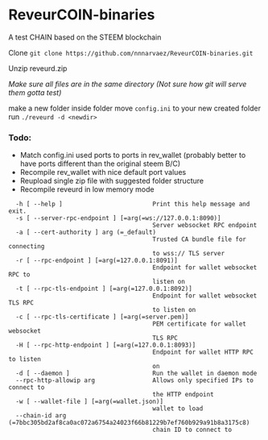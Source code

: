 # ReveurCOIN-binaries
A test CHAIN based on the STEEM blockchain

Clone
`git clone https://github.com/nnnarvaez/ReveurCOIN-binaries.git`

Unzip reveurd.zip

_Make sure all files are in the same directory_
_(Not sure how git will serve them gotta test)_

make a new folder inside folder
move `config.ini` to your new created folder
run `./reveurd -d <newdir>`

### Todo: 
* Match config.ini used ports to ports in rev_wallet (probably better to have ports different than the original steem B/C)
* Recompile rev_wallet with nice default port values
* Reupload single zip file with suggested folder structure
* Recompile reveurd in low memory mode

```
  -h [ --help ]                         Print this help message and exit.
  -s [ --server-rpc-endpoint ] [=arg(=ws://127.0.0.1:8090)]
                                        Server websocket RPC endpoint
  -a [ --cert-authority ] arg (=_default)
                                        Trusted CA bundle file for connecting
                                        to wss:// TLS server
  -r [ --rpc-endpoint ] [=arg(=127.0.0.1:8091)]
                                        Endpoint for wallet websocket RPC to
                                        listen on
  -t [ --rpc-tls-endpoint ] [=arg(=127.0.0.1:8092)]
                                        Endpoint for wallet websocket TLS RPC
                                        to listen on
  -c [ --rpc-tls-certificate ] [=arg(=server.pem)]
                                        PEM certificate for wallet websocket
                                        TLS RPC
  -H [ --rpc-http-endpoint ] [=arg(=127.0.0.1:8093)]
                                        Endpoint for wallet HTTP RPC to listen
                                        on
  -d [ --daemon ]                       Run the wallet in daemon mode
  --rpc-http-allowip arg                Allows only specified IPs to connect to
                                        the HTTP endpoint
  -w [ --wallet-file ] [=arg(=wallet.json)]
                                        wallet to load
  --chain-id arg (=7bbc305bd2af8ca0ac072a6754a24023f66b81229b7ef760b929a91b8a3175c8)
                                        chain ID to connect to
```
